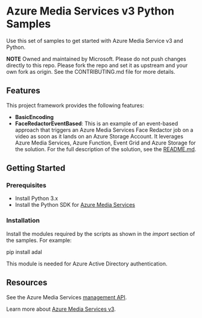 # Azure Media Services v3 Python Samples

Use this set of samples to get started with Azure Media Service v3 and Python.

**NOTE**
Owned and maintained by Microsoft. Please do not push changes directly to this repo.  Please fork the repo and set it as upstream and your own fork as origin. See the CONTRIBUTING.md file for more details.

## Features

This project framework provides the following features:

* **BasicEncoding**
* **FaceRedactorEventBased**: This is an example of an event-based approach that triggers an Azure Media Services Face Redactor job on a video as soon as it lands on an Azure Storage Account. It leverages Azure Media Services, Azure Function, Event Grid and Azure Storage for the solution. For the full description of the solution, see the [README.md](https://github.com/Azure-Samples/media-services-v3-python/main/blob/VideoAnalytics/FaceRedactorEventBased/README.md).

## Getting Started

### Prerequisites

* Install Python 3.x
* Install the Python SDK for [Azure Media Services](https://docs.microsoft.com/en-us/python/api/overview/azure/media-services?view=azure-python)

### Installation

Install the modules required by the scripts as shown in the *import* section of the samples. For example:

pip install adal

This module is needed for Azure Active Directory authentication.

## Resources

See the Azure Media Services [management API](https://docs.microsoft.com/en-us/python/api/overview/azure/mediaservices/management?view=azure-python).

Learn more about [Azure Media Services v3](https://docs.microsoft.com/en-us/azure/media-services/latest/media-services-overview).
